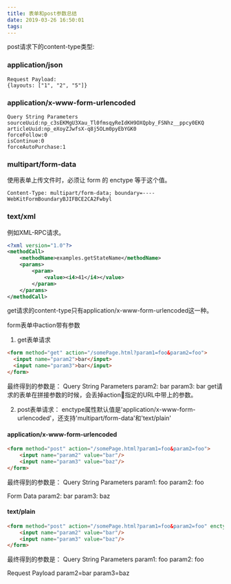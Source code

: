 ```yaml
---
title: 表单和post参数总结
date: 2019-03-26 16:50:01
tags:
---
```


post请求下的content-type类型:
### application/json
```
Request Payload:
{layouts: ["1", "2", "5"]}
```

### application/x-www-form-urlencoded
```
Query String Parameters
sourceUuid:np_c3sEKMgU3Xau_Tl0fmsqyReIdKH9OXQpby_FSNhz__ppcy0EKQ
articleUuid:np_eXoyZJwfsX-q8j5OLm0pyEbYGK0
forceFollow:0
isContinue:0
forceAutoPurchase:1
```

### multipart/form-data
使用表单上传文件时，必须让 form 的 enctype 等于这个值。
```
Content-Type: multipart/form-data; boundary=----WebKitFormBoundaryBJIFBCE2CA2Fwbyl
```

### text/xml
例如XML-RPC请求。
``` xml
<?xml version="1.0"?>
<methodCall>
    <methodName>examples.getStateName</methodName>
    <params>
        <param>
            <value><i4>41</i4></value>
        </param>
    </params>
</methodCall>
```

get请求的content-type只有application/x-www-form-urlencoded这一种。


form表单中action带有参数
1. get表单请求
``` html
<form method="get" action="/somePage.html?param1=foo&param2=foo">
  <input name="param2">bar</input>
  <input name="param3">bar</input>
</form>
```
最终得到的参数是：
Query String Parameters
param2: bar
param3: bar
get请求的表单在拼接参数的时候，会丢掉action指定的URL中带上的参数。

2. post表单请求：
enctype属性默认值是'application/x-www-form-urlencoded'，还支持'multipart/form-data'和'text/plain'
#### application/x-www-form-urlencoded
``` html
<form method="post" action="/somePage.html?param1=foo&param2=foo">
    <input name="param2" value="bar"/>
    <input name="param3" value="baz"/>
</form>
```
最终得到的参数是：
Query String Parameters
param1: foo
param2: foo

Form Data
param2: bar
param3: baz

#### text/plain
``` html
<form method="post" action="/somePage.html?param1=foo&param2=foo" enctype="text/plain">
    <input name="param2" value="bar"/>
    <input name="param3" value="baz"/>
</form>
```
最终得到的参数是：
Query String Parameters
param1: foo
param2: foo

Request Payload
param2=bar
param3=baz